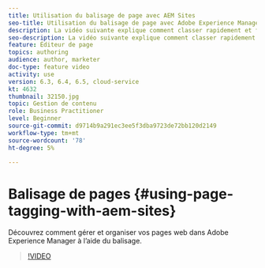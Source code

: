 ```yaml
---
title: Utilisation du balisage de page avec AEM Sites
seo-title: Utilisation du balisage de page avec Adobe Experience Manager Sites
description: La vidéo suivante explique comment classer rapidement et facilement le contenu d’un site web dans Adobe Experience Manager à l’aide de balises de page.
seo-description: La vidéo suivante explique comment classer rapidement et facilement le contenu d’un site web dans Adobe Experience Manager à l’aide de balises de page.
feature: Éditeur de page
topics: authoring
audience: author, marketer
doc-type: feature video
activity: use
version: 6.3, 6.4, 6.5, cloud-service
kt: 4632
thumbnail: 32150.jpg
topic: Gestion de contenu
role: Business Practitioner
level: Beginner
source-git-commit: d9714b9a291ec3ee5f3dba9723de72bb120d2149
workflow-type: tm+mt
source-wordcount: '78'
ht-degree: 5%

---
```



# Balisage de pages {#using-page-tagging-with-aem-sites}

Découvrez comment gérer et organiser vos pages web dans Adobe Experience Manager à l’aide du balisage.

>[!VIDEO](https://video.tv.adobe.com/v/32150?quality=12&learn=on)
